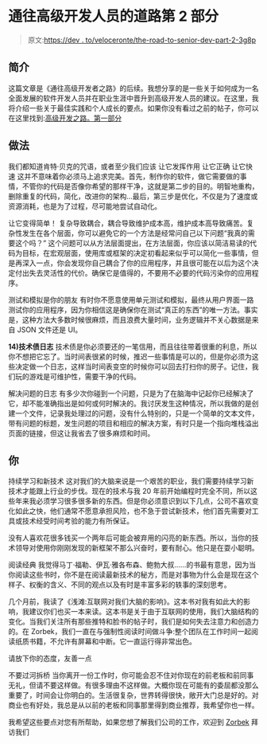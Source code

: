 # 通往高级开发人员的道路第 2 部分

> 原文:[https://dev . to/veloceronte/the-road-to-senior-dev-part-2-3g8p](https://dev.to/veloceronte/the-road-to-senior-dev-part-2-3g8p)

## [](#introduction)简介

这篇文章是《通往高级开发者之路》的后续。我想分享的是一些关于如何成为一名全面发展的软件开发人员并在职业生涯中晋升到高级开发人员的建议。在这里，我将介绍一些关于最佳实践和个人成长的要点。如果你没有看过之前的帖子，你可以在这里找到:[高级开发之路。第一部分](https://dev.to/veloceronte/the-road-to-senior-dev--b6k)

## [](#practices)做法

我们都知道肯特·贝克的咒语，或者至少我们应该
让它发挥作用
让它正确
让它快速
这并不意味着你必须马上追求完美。首先，制作你的软件，做它需要做的事情，不管你的代码是否像你希望的那样干净，这就是第二步的目的。明智地重构，删除重复的代码，简化，改进你的架构…最后，第三步是优化，不仅是为了速度或资源消耗，也是为了过程，尽可能地尝试自动化。

让它变得简单！
复杂导致耦合，耦合导致维护成本高，维护成本高导致痛苦。复杂性发生在各个层面，你可以避免它的一个方法是经常问自己以下问题“我真的需要这个吗？”
这个问题可以从方法层面提出，在方法层面，你应该以简洁易读的代码为目标，在宏观层面，使用库或框架的决定初看起来似乎可以简化一些事情，但是再深入一点，你会发现你自己耦合了你的应用程序，并且很可能在以后为这个决定付出失去灵活性的代价。确保它是值得的，不要用不必要的代码污染你的应用程序。

测试和模拟是你的朋友
有时你不愿意使用单元测试和模拟，最终从用户界面一路测试你的应用程序，因为你相信这是确保你在测试“真正的东西”的唯一方法。事实是，这种方法大多数时候很麻烦，而且浪费大量时间，业务逻辑并不关心数据是来自 JSON 文件还是 UI。

**14)技术债日志**
技术债是你必须要还的一笔信用，而且往往带着很重的利息，所以你不想把它忘了。当时间表很紧的时候，推迟一些事情是可以的，但是你必须为这些决定做一个日志，这样当时间表变空的时候你可以回去打扫你的房子。记住，我们玩的游戏是可维护性，需要干净的代码。

解决问题的日志
有多少次你碰到一个问题，只是为了在脑海中记起你已经解决了它，却不能准确指出是如何或何时解决的。我讨厌发生这种情况，所以我做的是创建一个文件，记录我处理过的问题，没有什么特别的，只是一个简单的文本文件，带有问题的标题，发生问题的项目和相应的解决方案，有时只是一个指向堆栈溢出页面的链接，但这让我省去了很多麻烦和时间。

## [](#you)你

持续学习和新技术
这对我们的大脑来说是一个艰苦的职业，我们需要持续学习新技术才能跟上行业的步伐。现在的技术与我 20 年前开始编程时完全不同，所以这些年来我必须学习很多很多新的东西。但是你必须意识到以下几点，公司不喜欢变化如此之快，他们通常不愿意承担风险，也不急于尝试新技术，他们首先需要对工具或技术经受时间考验的能力有所保证。

没有人喜欢花很多钱买一个两年后可能会被弃用的闪亮的新东西。所以，当你的技术领导对使用你刚刚发现的新框架不那么兴奋时，要有耐心。他只是在耍小聪明。

阅读经典
我觉得马丁·福勒、伊瓦·雅各布森、鲍勃大叔……的书最有意思，因为当你阅读这些书时，你不是在阅读最新技术的秘方，而是对事物为什么会是现在这个样子、权衡的含义、不同的观点以及有时是丰富多彩的轶事的深刻思考。

几个月前，我读了《浅滩:互联网对我们大脑的影响》。这本书对我有如此大的影响，我建议你们也买一本来读。这本书是关于由于互联网的使用，我们大脑结构的变化。当我们关注所有那些推特和脸书的帖子时，我们是如何失去注意力和创造力的。在 Zorbek，我们一直在与强制性阅读时间做斗争:整个团队在工作时间一起阅读纸质书籍，不允许有屏幕和中断。它一直运行得非常出色。

请放下你的态度，友善一点

不要过河拆桥
当你离开一份工作时，你可能会忍不住对你现在的前老板和前同事无礼，但请不要这样做。有很多理由不这样做。大概你现在可能有的委屈都没那么重要了，时间会让你明白的。生活很复杂，世界转得很快，敞开大门总是好的。对商业也有好处，我总是从以前的老板和同事那里得到商业推荐，我希望你也一样。

我希望这些要点对您有所帮助，如果您想了解我们公司的工作，欢迎到 [Zorbek](http://www.zorbek.com) 拜访我们